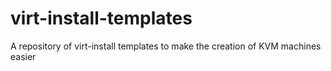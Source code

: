 # virt-install-templates
A repository of virt-install templates to make the creation of KVM machines easier
